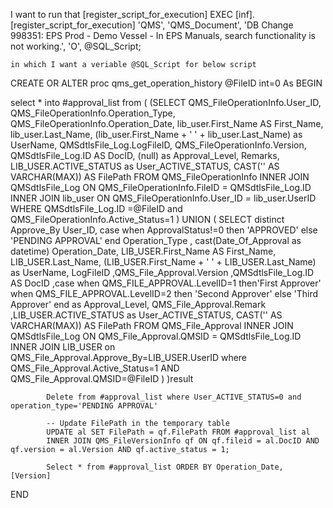 I want to run that [register_script_for_execution]
EXEC [inf].[register_script_for_execution] 
    'QMS', 
    'QMS_Document', 
    'DB Change 998351: EPS Prod - Demo Vessel - In EPS Manuals, search functionality is not working.', 
    'O', 
    @SQL_Script;

	in which I want a veriable @SQL_Script for below script 

CREATE OR ALTER proc qms_get_operation_history
@FileID int=0
As
BEGIN

select * into #approval_list from
 (
			  (SELECT   QMS_FileOperationInfo.User_ID, 
			  QMS_FileOperationInfo.Operation_Type, 
			  QMS_FileOperationInfo.Operation_Date, 
			  lib_user.First_Name AS First_Name, 
			  lib_user.Last_Name, 
			  (lib_user.First_Name + ' ' + lib_user.Last_Name) as UserName, 
			  QMSdtlsFile_Log.LogFileID, 
			  QMS_FileOperationInfo.Version, 
			  QMSdtlsFile_Log.ID AS DocID,
			  (null) as Approval_Level, 
			  Remarks,
			  LIB_USER.ACTIVE_STATUS as User_ACTIVE_STATUS,
			  CAST('' AS VARCHAR(MAX)) AS FilePath
				FROM         QMS_FileOperationInfo INNER JOIN
								QMSdtlsFile_Log ON QMS_FileOperationInfo.FileID = QMSdtlsFile_Log.ID INNER JOIN
								lib_user ON QMS_FileOperationInfo.User_ID = lib_user.UserID  
				WHERE     QMSdtlsFile_Log.ID =@FileID and QMS_FileOperationInfo.Active_Status=1
				)
 UNION
             ( SELECT
			 distinct  
			 Approve_By User_ID,
			 case when ApprovalStatus!=0 then 'APPROVED' else 'PENDING APPROVAL' end Operation_Type ,
             cast(Date_Of_Approval as datetime) Operation_Date, 
		     LIB_USER.First_Name AS First_Name, 
             LIB_USER.Last_Name, 
			 (LIB_USER.First_Name + ' ' + LIB_USER.Last_Name) as UserName, 
			 LogFileID
		    ,QMS_File_Approval.Version
			,QMSdtlsFile_Log.ID AS DocID 
			,case when QMS_FILE_APPROVAL.LevelID=1 then'First Approver' when QMS_FILE_APPROVAL.LevelID=2 then 'Second Approver' else 'Third Approver' end as Approval_Level, QMS_File_Approval.Remark
			,LIB_USER.ACTIVE_STATUS as User_ACTIVE_STATUS,
			CAST('' AS VARCHAR(MAX)) AS FilePath
			FROM QMS_File_Approval 
            INNER JOIN QMSdtlsFile_Log ON QMS_File_Approval.QMSID = QMSdtlsFile_Log.ID INNER JOIN
            LIB_USER on QMS_File_Approval.Approve_By=LIB_USER.UserID where QMS_File_Approval.Active_Status=1 AND QMS_File_Approval.QMSID=@FileID 
	        )
 )result
			
			Delete from #approval_list where User_ACTIVE_STATUS=0 and operation_type='PENDING APPROVAL'
			
			-- Update FilePath in the temporary table
			UPDATE al SET FilePath = qf.FilePath FROM #approval_list al
			INNER JOIN QMS_FileVersionInfo qf ON qf.fileid = al.DocID AND qf.version = al.Version AND qf.active_status = 1;

			Select * from #approval_list ORDER BY Operation_Date, [Version]
END
